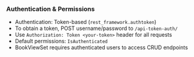 ### Authentication & Permissions
- Authentication: Token-based (`rest_framework.authtoken`)
- To obtain a token, POST username/password to `/api-token-auth/`
- Use `Authorization: Token <your-token>` header for all requests
- Default permissions: `IsAuthenticated`
- BookViewSet requires authenticated users to access CRUD endpoints
